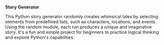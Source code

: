 **Story Generator**

This Python story generator randomly creates whimsical tales by selecting elements from predefined lists, such as characters, locations, and events. Using the random module, each run produces a unique and imaginative story. It's a fun and simple project for beginners to practice logical thinking and explore Python's capabilities.
